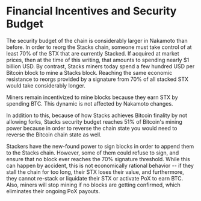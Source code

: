 # Financial Incentives and Security Budget

The security budget of the chain is considerably larger in Nakamoto than before. In order to reorg the Stacks chain, someone must take control of at least 70% of the STX that are currently Stacked. If acquired at market prices, then at the time of this writing, that amounts to spending nearly $1 billion USD. By contrast, Stacks miners today spend a few hundred USD per Bitcoin block to mine a Stacks block. Reaching the same economic resistance to reorgs provided by a signature from 70% of all stacked STX would take considerably longer.

Miners remain incentivized to mine blocks because they earn STX by spending BTC. This dynamic is not affected by Nakamoto changes.

In addition to this, because of how Stacks achieves Bitcoin finality by not allowing forks, Stacks security budget reaches 51% of Bitcoin's mining power because in order to reverse the chain state you would need to reverse the Bitcoin chain state as well.

Stackers have the new-found power to sign blocks in order to append them to the Stacks chain. However, some of them could refuse to sign, and ensure that no block ever reaches the 70% signature threshold. While this can happen by accident, this is not economically rational behavior -- if they stall the chain for too long, their STX loses their value, and furthermore, they cannot re-stack or liquidate their STX or activate PoX to earn BTC. Also, miners will stop mining if no blocks are getting confirmed, which eliminates their ongoing PoX payouts.
